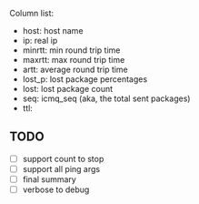 
Column list:
- host: host name
- ip: real ip
- minrtt: min round trip time
- maxrtt: max round trip time
- artt: average round trip time
- lost_p: lost package percentages
- lost: lost package count
- seq: icmq_seq (aka, the total sent packages)
- ttl: 


## TODO

- [ ] support count to stop
- [ ] support all ping args
- [ ] final summary
- [ ] verbose to debug
